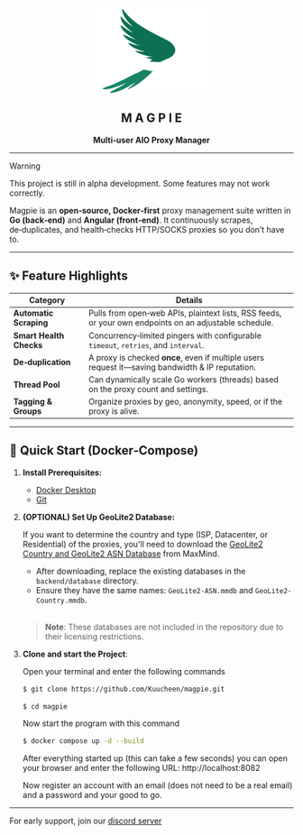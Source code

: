 <div align="center">
  <img src="frontend/src/assets/logo/magpie-light.png" style="height: 150px" alt="MAGPIE logo"/>

## M A G P I E
**Multi‑user AIO Proxy Manager**
</div>

---

> [!WARNING]
> This project is still in alpha development. Some features may not work correctly.


Magpie is an **open‑source, Docker‑first** proxy management suite written in **Go (back‑end)** and **Angular (front‑end)**. It continuously scrapes, de‑duplicates, and health‑checks HTTP/SOCKS proxies so you don’t have to.

---

## ✨ Feature Highlights

| Category | Details                                                                                               |
|----------|-------------------------------------------------------------------------------------------------------|
| **Automatic Scraping** | Pulls from open‑web APIs, plaintext lists, RSS feeds, or your own endpoints on an adjustable schedule. |
| **Smart Health Checks** | Concurrency‑limited pingers with configurable `timeout`, `retries`, and `interval`.                   |
| **De‑duplication** | A proxy is checked **once**, even if multiple users request it—saving bandwidth & IP reputation.      |
| **Thread Pool** | Can dynamically scale Go workers (threads) based on the proxy count and settings.                     |
| **Tagging & Groups** | Organize proxies by geo, anonymity, speed, or if the proxy is alive.                                  |

[//]: # (| **Live Dashboard** | Angular UI with filtering, charts, and real‑time WebSocket updates.                                   |)

---

## 🚀 Quick Start (Docker‑Compose)

1. **Install Prerequisites:**
    - [Docker Desktop](https://www.docker.com/)
    - [Git](https://git-scm.com/downloads)

2. **(OPTIONAL) Set Up GeoLite2 Database:**

   If you want to determine the country and type (ISP, Datacenter, or Residential) of the proxies, you'll need to download the [GeoLite2 Country and GeoLite2 ASN Database](https://dev.maxmind.com/geoip/geolite2-free-geolocation-data) from MaxMind.

    - After downloading, replace the existing databases in the `backend/database` directory.
    - Ensure they have the same names: `GeoLite2-ASN.mmdb` and `GeoLite2-Country.mmdb`.<br><br>

   > **Note**: These databases are not included in the repository due to their licensing restrictions.

3. **Clone and start the Project**:

   Open your terminal and enter the following commands
   ```bash
   $ git clone https://github.com/Kuucheen/magpie.git
   ```
   
   ```bash
   $ cd magpie
   ```
   Now start the program with this command
   ```bash
   $ docker compose up -d --build
    ```

   After everything started up (this can take a few seconds) you can open your browser and enter the following URL:
   http://localhost:8082
   
   Now register an account with an email (does not need to be a real email) and a password and your good to go.

---

For early support, join our <a href="https://discord.gg/7FWAGXzhkC">discord server</a>


[//]: # (## ⚙️ Configuration)

[//]: # ()
[//]: # (| Variable | Default | Description |)

[//]: # (|----------|---------|-------------|)

[//]: # (| `MAGPIE_DB_DSN` | `postgres://magpie:magpie@db:5432/magpie` | PostgreSQL DSN |)

[//]: # (| `MAGPIE_API_PORT` | `8080` | HTTP port exposed by the Go service |)

[//]: # (| `MAGPIE_SCRAPE_INTERVAL` | `15m` | How often to trigger the global scraper loop |)

[//]: # (| `MAGPIE_CHECK_TIMEOUT` | `5s` | Per‑proxy health‑check timeout |)

[//]: # (| `MAGPIE_CHECK_RETRIES` | `2` | Retries before marking a proxy “dead” |)

[//]: # (| `MAGPIE_MAX_WORKERS` | `250` | Hard cap for concurrent workers |)

[//]: # (| `MAGPIE_JWT_SECRET` | `change‑me` | Auth token signing key |)

[//]: # (| `MAGPIE_ADMIN_EMAIL` | `admin@example.com` | First admin user &#40;auto‑created&#41; |)

[//]: # ()
[//]: # (Put these in a `.env` or pass `-e KEY=value` to `docker compose`.)

[//]: # (---)

[//]: # ()
[//]: # (## 🖥️ Using Magpie)

[//]: # ()
[//]: # (### Add Proxies via UI)

[//]: # (1. Navigate to **Proxies → Import**.)

[//]: # (2. Paste raw list or upload a `.csv` file &#40;format: `ip,port[,username,password]`&#41;.)

[//]: # (3. Click **Import** and watch them validate in real time.)


[//]: # (## 🛠️ Development)

[//]: # ()
[//]: # (| Service | Command |)

[//]: # (|---------|---------|)

[//]: # (| **Back‑end** | `go run ./cmd/server` &#40;auto‑reload via `air`&#41; |)

[//]: # (| **Front‑end** | `npm i && ng serve --open` |)

[//]: # (| **Lint / Tests** | `make lint test` |)

[//]: # (---)

[//]: # ()
[//]: # (## ♻️ Updating)

[//]: # ()
[//]: # (```bash)

[//]: # ($ git pull)

[//]: # ($ docker compose pull && docker compose up -d --build)

[//]: # (```)

[//]: # (*&#40;Zero‑downtime migrations are applied automatically.&#41;*)

[//]: #---

[//]: # (## 📜 License)

[//]: # ()
[//]: # (Magpie is released under the **MIT License**—see [`LICENSE`]&#40;LICENSE&#41; for details.)

[//]: # ()
[//]: # (---)

[//]: # ()
[//]: # (## 🙏 Contributing)

[//]: # ()
[//]: # (Pull requests are welcome! Please open an issue first to discuss major changes. Make sure to run `make test` and abide by the [code of conduct]&#40;CODE_OF_CONDUCT.md&#41;.)

[//]: # ()
